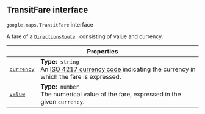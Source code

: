 
<h2 id="TransitFare">TransitFare interface</h2>
<p>
<code><span itemprop="path">google.maps</span>.<span itemprop="name">TransitFare</span></code>
interface
</p>
<p>A fare of a <code><a href="DirectionsResult.md">DirectionsRoute</a> </code> consisting of value and currency.</p>
<div class="devsite-table-wrapper"><table class="properties responsive" summary="interface TransitFare - Properties">
<thead>
<tr><th colspan="2">Properties</th>
</tr></thead>
<tbody>
<tr id="TransitFare.currency">
<td itemprop="property"><code><a class="secret-link" href="#TransitFare.currency"><span>currency</span></a></code></td>
<td><div><strong>Type:</strong>&nbsp; <code>string</code></div>
<div class="desc">An <a href="http://en.wikipedia.org/wiki/ISO_4217">ISO 4217 currency code</a> indicating the currency in which the fare is expressed.</div></td>
</tr>
<tr id="TransitFare.value">
<td itemprop="property"><code><a class="secret-link" href="#TransitFare.value"><span>value</span></a></code></td>
<td><div><strong>Type:</strong>&nbsp; <code>number</code></div>
<div class="desc">The numerical value of the fare, expressed in the given <code>currency</code>.</div></td>
</tr>
</tbody>
</table></div>
<script src="replace_links.js"></script>
